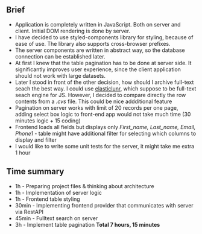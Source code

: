 ## Brief
- Application is completely written in JavaScript. Both on server and client. Initial DOM rendering is done by server.
- I have decided to use styled-components library for styling, because of ease of use. The library also supports cross-browser prefixes.
- The server components are written in abstract way, so the database connection can be established later.
- At first I knew that the table pagination has to be done at server side. It significantly improves user experience, since the client application should not work with large datasets.
- Later I stood in front of the other decision, how should I archive full-text seach the best way. I could use [elasticlunr](http://elasticlunr.com/), which suppose to be full-text seach engine for JS. However, I decided to compare directly the row contents from a *.cvs* file. This could be nice addditional feature
- Pagination on server works with limit of 20 records per one page, adding select box logic to front-end app would not take much time (30 minutes logic + 15 coding)
- Frontend loads all fields but displays only *First_name, Last_name, Email, Phone1* - table might have additional filter for selecting which columns to display and filter
- I would like to write some unit tests for the server, it might take me extra 1 hour

## Time summary
- 1h - Preparing project files & thinking about architecture
- 1h - Implementation of server logic
- 1h - Frontend table styling
- 30min - Implementing frontend provider that communicates with server via RestAPI
- 45min - Fulltext search on server
- 3h - Implement table pagination
**Total 7 hours, 15 minutes**
